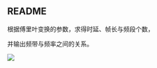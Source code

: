 ## README

根据傅里叶变换的参数，求得时延、帧长与频段个数，

并输出频带与频率之间的关系。

![](https://i.loli.net/2021/09/29/RTHaNPSfA64UpBQ.png)